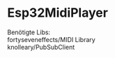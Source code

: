 # Esp32MidiPlayer
Benötigte Libs:<br>
fortyseveneffects/MIDI Library<br>
knolleary/PubSubClient<br>
